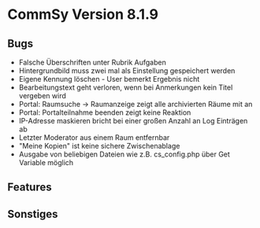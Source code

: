 CommSy Version 8.1.9
===================

Bugs
--------------------
- Falsche Überschriften unter Rubrik Aufgaben
- Hintergrundbild muss zwei mal als Einstellung gespeichert werden
- Eigene Kennung löschen - User bemerkt Ergebnis nicht
- Bearbeitungstext geht verloren, wenn bei Anmerkungen kein Titel vergeben wird
- Portal: Raumsuche -> Raumanzeige zeigt alle archivierten Räume mit an
- Portal: Portalteilnahme beenden zeigt keine Reaktion
- IP-Adresse maskieren bricht bei einer großen Anzahl an Log Einträgen ab
- Letzter Moderator aus einem Raum entfernbar
- "Meine Kopien" ist keine sichere Zwischenablage
- Ausgabe von beliebigen Dateien wie z.B. cs_config.php über Get Variable möglich



Features
--------------------



Sonstiges
--------------------
